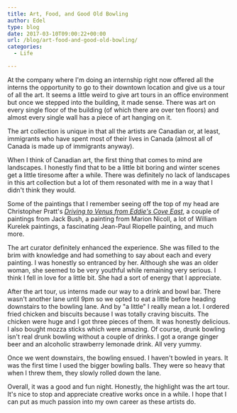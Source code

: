 ```yaml
---
title: Art, Food, and Good Old Bowling
author: Edel
type: blog
date: 2017-03-10T09:00:22+00:00
url: /blog/art-food-and-good-old-bowling/
categories:
  - Life

---
```

At the company where I'm doing an internship right now offered all the interns the opportunity to go to their downtown location and give us a tour of all the art. It seems a little weird to give art tours in an office environment but once we stepped into the building, it made sense. There was art on every single floor of the building (of which there are over ten floors) and almost every single wall has a piece of art hanging on it.

The art collection is unique in that all the artists are Canadian or, at least, immigrants who have spent most of their lives in Canada (almost all of Canada is made up of immigrants anyway).

When I think of Canadian art, the first thing that comes to mind are landscapes. I honestly find that to be a little bit boring and winter scenes get a little tiresome after a while. There was definitely no lack of landscapes in this art collection but a lot of them resonated with me in a way that I didn't think they would.

Some of the paintings that I remember seeing off the top of my head are Christopher Pratt's _[Driving to Venus from Eddie's Cove East][1]_, a couple of paintings from Jack Bush, a painting from Marion Nicoll, a lot of William Kurelek paintings, a fascinating Jean-Paul Riopelle painting, and much more.

The art curator definitely enhanced the experience. She was filled to the brim with knowledge and had something to say about each and every painting. I was honestly so entranced by her. Although she was an older woman, she seemed to be very youthful while remaining very serious. I think I fell in love for a little bit. She had a sort of energy that I appreciate.

After the art tour, us interns made our way to a drink and bowl bar. There wasn't another lane until 9pm so we opted to eat a little before heading downstairs to the bowling lane. And by "a little" I really mean a lot. I ordered fried chicken and biscuits because I was totally craving biscuits. The chicken were huge and I got three pieces of them. It was honestly delicious. I also bought mozza sticks which were amazing. Of course, drunk bowling isn't real drunk bowling without a couple of drinks. I got a orange ginger beer and an alcoholic strawberry lemonade drink. All very yummy.

Once we went downstairs, the bowling ensued. I haven't bowled in years. It was the first time I used the bigger bowling balls. They were so heavy that when I threw them, they slowly rolled down the lane.

Overall, it was a good and fun night. Honestly, the highlight was the art tour. It's nice to stop and appreciate creative works once in a while. I hope that I can put as much passion into my own career as these artists do.

 [1]: http://www.exhibits.therooms.ca/ic_sites/pratt/art/showcase/drivtovenus.htm